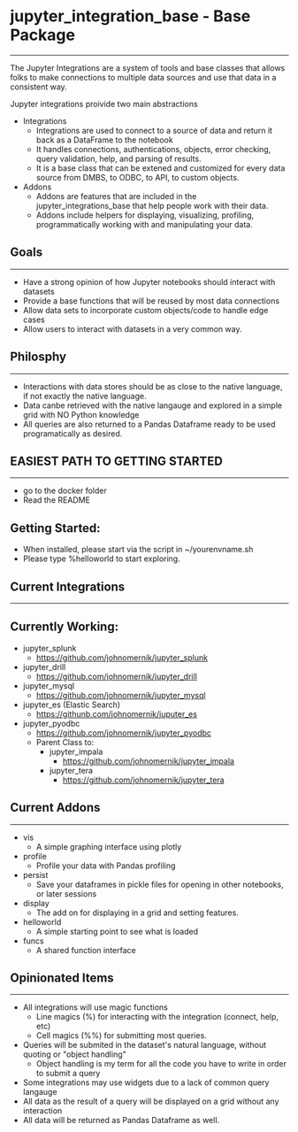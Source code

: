 # jupyter_integration_base - Base Package
-----
The Jupyter Integrations are a system of tools and base classes that allows folks to make connections to multiple data sources and use that data in a consistent way. 

Jupyter integrations proivide two main abstractions

- Integrations
  - Integrations are used to connect to a source of data and return it back as a DataFrame to the notebook
  - It handles connections, authentications, objects, error checking, query validation, help, and parsing of results.
  - It is a base class that can be extened and customized for every data source from DMBS, to ODBC, to API, to custom objects. 
- Addons
  - Addons are features that are included in the jupyter_integrations_base that help people work with their data.
  - Addons include helpers for displaying, visualizing, profiling, programmatically working with and manipulating your data. 


## Goals
-------
- Have a strong opinion of how Jupyter notebooks should interact with datasets
- Provide a base functions that will be reused by most data connections
- Allow data sets to incorporate custom objects/code to handle edge cases
- Allow users to interact with datasets in a very common way. 

## Philosphy
------
- Interactions with data stores should be as close to the native language, if not exactly the native language. 
- Data canbe retrieved with the native langauge and explored in a simple grid with NO Python knowledge
- All queries are also returned to a Pandas Dataframe ready to be used programatically as desired. 


## EASIEST PATH TO GETTING STARTED
------
- go to the docker folder
- Read the README


## Getting Started:
- When installed, please start via the script in ~/yourenvname.sh
- Please type %helloworld to start exploring. 


## Current Integrations
-------

Currently Working:
------
- jupyter_splunk 
  - https://github.com/johnomernik/jupyter_splunk
- jupyter_drill 
  - https://github.com/johnomernik/jupyter_drill
- jupyter_mysql
  - https://github.com/johnomernik/jupyter_mysql
- jupyter_es (Elastic Search)
  - https://githunb.com/johnomernik/juputer_es
- jupyter_pyodbc
  - https://github.com/johnomernik/jupyter_pyodbc
  - Parent Class to:
    - jupyter_impala
      - https://github.com/johnomernik/jupyter_impala
    - jupyter_tera
      - https://github.com/johnomernik/jupyter_tera

## Current Addons
-----------
- vis
  - A simple graphing interface using plotly
- profile
  - Profile your data with Pandas profiling
- persist
  - Save your dataframes in pickle files for opening in other notebooks, or later sessions
- display 
  - The add on for displaying in a grid and setting features.
- helloworld
  - A simple starting point to see what is loaded
- funcs
  - A shared function interface



## Opinionated Items
--------
- All integrations will use magic functions
  - Line magics (%) for interacting with the integration (connect, help, etc) 
  - Cell magics (%%) for submitting most queries. 
- Queries will be submited in the dataset's natural language, without quoting or "object handling"
  - Object handling is my term for all the code you have to write in order to submit a query
- Some integrations may use widgets due to a lack of common query langauge
- All data as the result of a query will be displayed on a grid without any interaction
- All data will be returned as Pandas Dataframe as well. 



